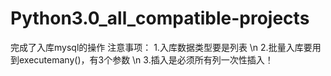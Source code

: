 # Python3.0_all_compatible-projects

完成了入库mysql的操作
注意事项：
1.入库数据类型要是列表         \n
2.批量入库要用到executemany()，有3个参数    \n
3.插入是必须所有列一次性插入！
